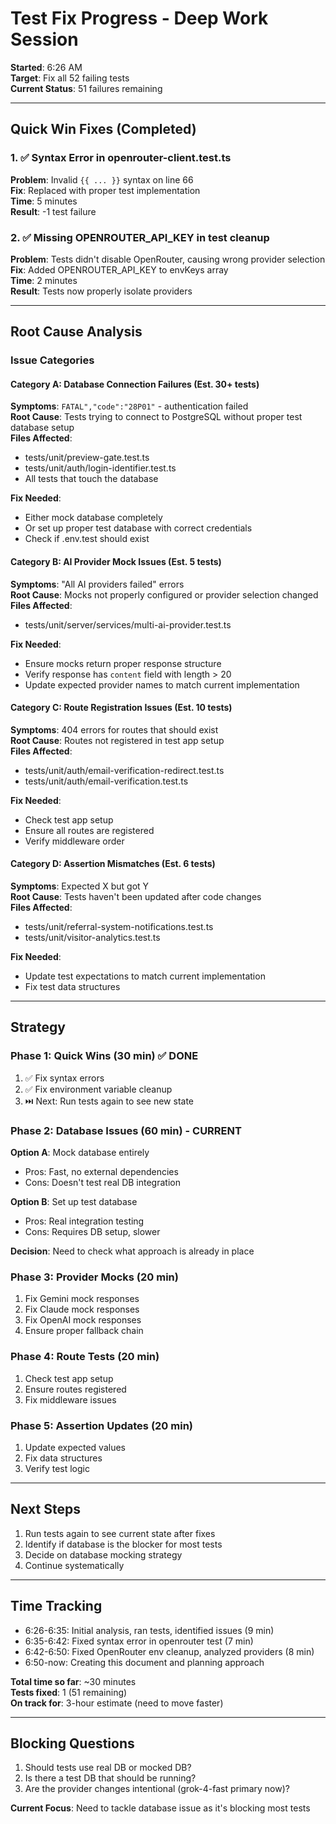 # Test Fix Progress - Deep Work Session

**Started**: 6:26 AM  
**Target**: Fix all 52 failing tests  
**Current Status**: 51 failures remaining

---

## Quick Win Fixes (Completed)

### 1. ✅ Syntax Error in openrouter-client.test.ts
**Problem**: Invalid `{{ ... }}` syntax on line 66  
**Fix**: Replaced with proper test implementation  
**Time**: 5 minutes  
**Result**: -1 test failure

### 2. ✅ Missing OPENROUTER_API_KEY in test cleanup
**Problem**: Tests didn't disable OpenRouter, causing wrong provider selection  
**Fix**: Added OPENROUTER_API_KEY to envKeys array  
**Time**: 2 minutes  
**Result**: Tests now properly isolate providers

---

## Root Cause Analysis

### Issue Categories

#### Category A: Database Connection Failures (Est. 30+ tests)
**Symptoms**: `FATAL","code":"28P01"` - authentication failed  
**Root Cause**: Tests trying to connect to PostgreSQL without proper test database setup  
**Files Affected**:
- tests/unit/preview-gate.test.ts
- tests/unit/auth/login-identifier.test.ts  
- All tests that touch the database

**Fix Needed**: 
- Either mock database completely
- Or set up proper test database with correct credentials
- Check if .env.test should exist

#### Category B: AI Provider Mock Issues (Est. 5 tests)
**Symptoms**: "All AI providers failed" errors  
**Root Cause**: Mocks not properly configured or provider selection changed  
**Files Affected**:
- tests/unit/server/services/multi-ai-provider.test.ts

**Fix Needed**:
- Ensure mocks return proper response structure
- Verify response has `content` field with length > 20
- Update expected provider names to match current implementation

#### Category C: Route Registration Issues (Est. 10 tests)
**Symptoms**: 404 errors for routes that should exist  
**Root Cause**: Routes not registered in test app setup  
**Files Affected**:
- tests/unit/auth/email-verification-redirect.test.ts
- tests/unit/auth/email-verification.test.ts

**Fix Needed**:
- Check test app setup
- Ensure all routes are registered
- Verify middleware order

#### Category D: Assertion Mismatches (Est. 6 tests)
**Symptoms**: Expected X but got Y  
**Root Cause**: Tests haven't been updated after code changes  
**Files Affected**:
- tests/unit/referral-system-notifications.test.ts
- tests/unit/visitor-analytics.test.ts

**Fix Needed**:
- Update test expectations to match current implementation
- Fix test data structures

---

## Strategy

### Phase 1: Quick Wins (30 min) ✅ DONE
1. ✅ Fix syntax errors
2. ✅ Fix environment variable cleanup
3. ⏭️ Next: Run tests again to see new state

### Phase 2: Database Issues (60 min) - CURRENT
**Option A**: Mock database entirely
- Pros: Fast, no external dependencies
- Cons: Doesn't test real DB integration

**Option B**: Set up test database
- Pros: Real integration testing
- Cons: Requires DB setup, slower

**Decision**: Need to check what approach is already in place

### Phase 3: Provider Mocks (20 min)
1. Fix Gemini mock responses
2. Fix Claude mock responses  
3. Fix OpenAI mock responses
4. Ensure proper fallback chain

### Phase 4: Route Tests (20 min)
1. Check test app setup
2. Ensure routes registered
3. Fix middleware issues

### Phase 5: Assertion Updates (20 min)
1. Update expected values
2. Fix data structures
3. Verify test logic

---

## Next Steps

1. Run tests again to see current state after fixes
2. Identify if database is the blocker for most tests
3. Decide on database mocking strategy
4. Continue systematically

---

## Time Tracking

- 6:26-6:35: Initial analysis, ran tests, identified issues (9 min)
- 6:35-6:42: Fixed syntax error in openrouter test (7 min)
- 6:42-6:50: Fixed OpenRouter env cleanup, analyzed providers (8 min)
- 6:50-now: Creating this document and planning approach

**Total time so far**: ~30 minutes  
**Tests fixed**: 1 (51 remaining)  
**On track for**: 3-hour estimate (need to move faster)

---

## Blocking Questions

1. Should tests use real DB or mocked DB?
2. Is there a test DB that should be running?
3. Are the provider changes intentional (grok-4-fast primary now)?

**Current Focus**: Need to tackle database issue as it's blocking most tests
